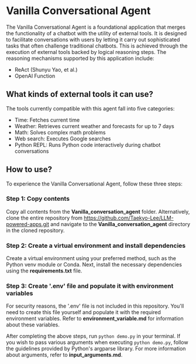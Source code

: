# Vanilla Conversational Agent  
  
The Vanilla Conversational Agent is a foundational application that merges the functionality of a chatbot with the utility of external tools. It is designed to facilitate conversations with users by letting it carry out sophisticated tasks that often challenge traditional chatbots. This is achieved through the execution of external tools backed by logical reasoning steps. The reasoning mechanisms supported by this application include:
  
* ReAct (Shunyu Yao, et al.)  
* OpenAI Function   

## What kinds of external tools it can use? 

The tools currently compatible with this agent fall into five categories:
- Time: Fetches current time
- Weather: Retrieves current weather and forecasts for up to 7 days
- Math: Solves complex math problems
- Web search: Executes Google searches
- Python REPL: Runs Python code interactively during chatbot conversations
  
  
## How to use? 

To experience the Vanilla Conversational Agent, follow these three steps:
  
### Step 1: Copy contents

Copy all contents from the **Vanilla_conversation_agent** folder. Alternatively, clone the entire repository from https://github.com/Taekyo-Lee/LLM-powered-apps.git and navigate to the **Vanilla_conversation_agent** directory in the cloned repository.

### Step 2: Create a virtual environment and install dependencies

Create a virtual environment using your preferred method, such as the Python venv module or Conda. Next, install the necessary dependencies using the **requirements.txt** file.

### Step 3: Create '.env' file and populate it with environment variables

For security reasons, the '.env' file is not included in this repository. You'll need to create this file yourself and populate it with the required environment variables. Refer to **environment_variable.md** for information about these variables.

After completing the above steps, run `python demo.py` in your terminal. If you wish to pass various arguments when executing `python demo.py`, follow the guidelines provided by Python's argparse library. For more information about arguments, refer to **input_arguments.md**.
  
